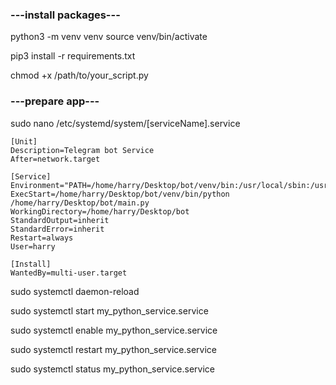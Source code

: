 ### ---install packages---
python3 -m venv venv
source venv/bin/activate

pip3 install -r requirements.txt

chmod +x /path/to/your_script.py

### ---prepare app---
sudo nano /etc/systemd/system/[serviceName].service

```
[Unit]
Description=Telegram bot Service
After=network.target

[Service]
Environment="PATH=/home/harry/Desktop/bot/venv/bin:/usr/local/sbin:/usr/local/bin:/usr/sbin:/usr/bin:/sb>
ExecStart=/home/harry/Desktop/bot/venv/bin/python /home/harry/Desktop/bot/main.py
WorkingDirectory=/home/harry/Desktop/bot
StandardOutput=inherit
StandardError=inherit
Restart=always
User=harry

[Install]
WantedBy=multi-user.target

```
sudo systemctl daemon-reload <br>

sudo systemctl start my_python_service.service <br>

sudo systemctl enable my_python_service.service <br>

sudo systemctl restart my_python_service.service <br>

sudo systemctl status my_python_service.service <br>
